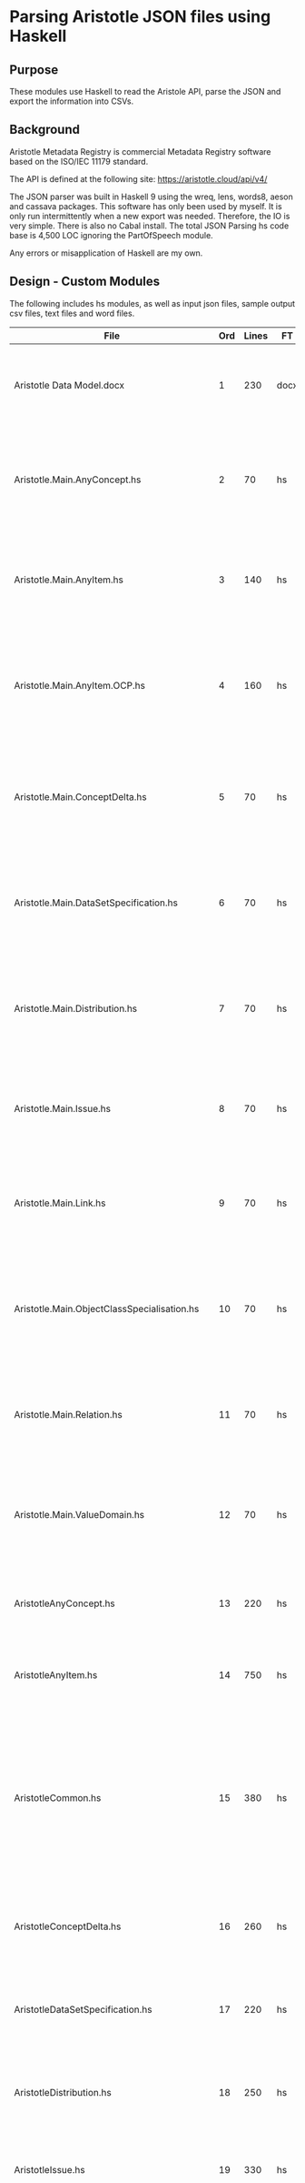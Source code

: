 								
# Parsing Aristotle JSON files using Haskell 								
								
								
## Purpose 								
								
These modules use Haskell to read the Aristole API, parse the JSON and export the information into CSVs. 								
								
## Background 								
								
Aristotle Metadata Registry is commercial Metadata Registry software based on the ISO/IEC 11179 standard. 								
								
The API is defined at the following site: https://aristotle.cloud/api/v4/								
						
The JSON parser was built in Haskell 9 using the wreq, lens, words8, aeson and cassava packages. This software has only been used by myself. It is only run intermittently when a new export was needed. Therefore, the IO is very simple. There is also no Cabal install. 
The total JSON Parsing hs code base is 4,500 LOC ignoring the PartOfSpeech module.  								
								
Any errors or misapplication of Haskell are my own. 								
								
## Design - Custom Modules 								
								
The following includes hs modules, as well as input json files, sample output csv files, text files and word files.  								
								
File	| Ord	| Lines	| FT	| For
-----------------------	| --	| -----	| ----	| -----------------------
Aristotle Data Model.docx	| 1	| 230	| docx	| This explains the data model structure behind the Aristotle objects. Read this before using this code. 
Aristotle.Main.AnyConcept.hs	| 2	| 70	| hs	| This is the main module for Aristotle Any Concept objects. It reads the API, parses the JSON into haskell types, and exports into csv a file.
Aristotle.Main.AnyItem.hs	| 3	| 140	| hs	| This is the main module for Aristotle Any Item objects. It reads the API, parses the JSON into haskell types, and exports into csv a file.
Aristotle.Main.AnyItem.OCP.hs	| 4	| 160	| hs	| This is the main module for Aristotle Any Item (Object Class Property) objects. It reads the API, parses the JSON into haskell types, and exports into csv a file.
Aristotle.Main.ConceptDelta.hs	| 5	| 70	| hs	| This is the main module for Aristotle Concept Delta objects. It reads the API, parses the JSON into haskell types, and exports into csv a file.
Aristotle.Main.DataSetSpecification.hs	| 6	| 70	| hs	| This is the main module for Aristotle Data Set Specification objects. It reads the API, parses the JSON into haskell types, and exports into csv a file.
Aristotle.Main.Distribution.hs	| 7	| 70	| hs	| This is the main module for Aristotle Distribution objects. It reads the API, parses the JSON into haskell types, and exports into csv a file.
Aristotle.Main.Issue.hs	| 8	| 70	| hs	| This is the main module for Aristotle Issue objects. It reads the API, parses the JSON into haskell types, and exports into csv a file.
Aristotle.Main.Link.hs	| 9	| 70	| hs	| This is the main module for Aristotle Link objects. It reads the API, parses the JSON into haskell types, and exports into csv a file.
Aristotle.Main.ObjectClassSpecialisation.hs	| 10	| 70	| hs	| This is the main module for Aristotle Object Class Specialisation objects. It reads the API, parses the JSON into haskell types, and exports into csv a file.
Aristotle.Main.Relation.hs	| 11	| 70	| hs	| This is the main module for Aristotle Relation objects. It reads the API, parses the JSON into haskell types, and exports into csv a file.
Aristotle.Main.ValueDomain.hs	| 12	| 70	| hs	| This is the main module for Aristotle Value DOmain objects. It reads the API, parses the JSON into haskell types, and exports into csv a file.
AristotleAnyConcept.hs	| 13	| 220	| hs	| This module contains specific JSON and CSV parsing functions for Aristotle Any Concept objects. 
AristotleAnyItem.hs	| 14	| 750	| hs	| This module contains specific JSON and CSV parsing functions for Aristotle Any Item objects. 
AristotleCommon.hs	| 15	| 380	| hs	| This module defines common Wreq functions, and common or reused Aristotle JSON objects. Crawl is a fold function that gathers together all Aristotle object pages until next page is null.  Checkparse exposes JSON parser errors. 
AristotleConceptDelta.hs	| 16	| 260	| hs	| This module contains specific JSON and CSV parsing functions for Aristotle Concept Delta objects. 
AristotleDataSetSpecification.hs	| 17	| 220	| hs	| This module contains specific JSON and CSV parsing functions for Aristotle Data Set Specification objects. 
AristotleDistribution.hs	| 18	| 250	| hs	| This module contains specific JSON and CSV parsing functions for Aristotle Distribution objects. 
AristotleIssue.hs	| 19	| 330	| hs	| This module contains specific JSON and CSV parsing functions for Aristotle Issue objects. 
AristotleLink.hs	| 20	| 220	| hs	| This module contains specific JSON and CSV parsing functions for Aristotle Link objects. 
AristotleObjectClassSpecialisation.hs	| 21	| 250	| hs	| This module contains specific JSON and CSV parsing functions for Aristotle Object Class Specialisation objects. 
AristotleRelation.hs	| 22	| 290	| hs	| This module contains specific JSON and CSV parsing functions for Aristotle Relation objects. 
AristotleValueDomain.hs	| 23	| 230	| hs	| This module contains specific JSON and CSV parsing functions for Aristotle Value Domain objects. 
CassavaUtils.hs	| 24	| 170	| hs	| This module defines common CSV, String, Word8 and Bytestring functions. 
PartOfSpeech.hs	| 25	| 700	| hs	| This module defines reusable Parts of Speech functions. It is a crude, initial implementation.
anyconcept.page001.Fixed.json	| 26	| 20	| json	| This is an sample JSON file for Aristotle Any Concept objects, which has been fixed to help parsing. 
anyitem.page001.Fixed.json	| 27	| 60	| json	| This is an sample JSON file for Aristotle Any Item objects, which has been fixed to help parsing. 
conceptdelta.page001.Fixed.json	| 28	| 130	| json	| This is an sample JSON file for Aristotle Concept Delta objects, which has been fixed to help parsing. 
dataElement.page001.Fixed.json	| 29	| 1200	| json	| This is an sample JSON file for Aristotle Data Element objects, which has been fixed to help parsing. 
dataelementconcept.page001.Fixed.json	| 30	| 920	| json	| This is an sample JSON file for Aristotle Data Element Concept objects, which has been fixed to help parsing. 
datasetspecification.page001.Fixed.json	| 31	| 1140	| json	| This is an sample JSON file for Aristotle Data Set Specification objects, which has been fixed to help parsing. 
datatype.page001.Fixed.json	| 32	| 630	| json	| This is an sample JSON file for Aristotle Data Type objects, which has been fixed to help parsing. 
distribution.page001.Fixed.json	| 33	| 460	| json	| This is an sample JSON file for Aristotle Distribution objects, which has been fixed to help parsing. 
issue.page001.Fixed.json	| 34	| 4700	| json	| This is an sample JSON file for Aristotle Issue objects, which has been fixed to help parsing. 
link.page001.Fixed.json	| 35	| 410	| json	| This is an sample JSON file for Aristotle Link objects, which has been fixed to help parsing. 
objectclass.page001.Fixed.json	| 36	| 250	| json	| This is an sample JSON file for Aristotle Object Class objects, which has been fixed to help parsing. 
objectclassSpecialisation.page001.Fixed.json	| 37	| 3300	| json	| This is an sample JSON file for Aristotle Object Class Specialisation objects, which has been fixed to help parsing. 
property.page001.Fixed.json	| 38	| 790	| json	| This is an sample JSON file for Aristotle Property objects, which has been fixed to help parsing. 
relation.page001.Fixed.json	| 39	| 180	| json	| This is an sample JSON file for Aristotle Relation objects, which has been fixed to help parsing. 
valuedomain.page001.Fixed.json	| 40	| 3530	| json	| This is an sample JSON file for Aristotle Value Domain objects, which has been fixed to help parsing. 
Z Install.docx	| 41	| 100	| docx	| This is a list of Install steps for Haskell and pacman.
Z Uninstall HP Wolf Security.docx	| 42	| 1	| docx	| This is why HP wolf was uninstalled
Z Aristotle_API.ps1	| 43	| 100	| ps1	| This was a half hearted attempt to use powershell to read the API. TLDR. 
0 Bugs Haskell.txt	| 44	| 200	| txt	| Describes various bugs or misunderstandings overcome during parsing the JSON.
token.txt	| 45	| 1	| txt	| Contains Aristotle supplied API token. This is not checked in for obvious security reasons. 
Z Install.txt	| 46	| 1900	| txt	| This is the results of the install steps above. 
